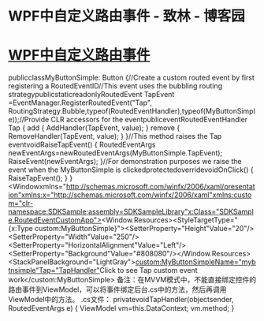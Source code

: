 
# WPF中自定义路由事件 - 致林 - 博客园






# [WPF中自定义路由事件](https://www.cnblogs.com/bincoding/p/8665489.html)

publicclassMyButtonSimple: Button
{//Create a custom routed event by first registering a RoutedEventID//This event uses the bubbling routing strategypublicstaticreadonlyRoutedEvent TapEvent =EventManager.RegisterRoutedEvent("Tap", RoutingStrategy.Bubble,typeof(RoutedEventHandler),typeof(MyButtonSimple));//Provide CLR accessors for the eventpubliceventRoutedEventHandler Tap
    {
            add { AddHandler(TapEvent, value); } 
            remove { RemoveHandler(TapEvent, value); }
    }//This method raises the Tap eventvoidRaiseTapEvent()
    {
            RoutedEventArgs newEventArgs=newRoutedEventArgs(MyButtonSimple.TapEvent);
            RaiseEvent(newEventArgs);
    }//For demonstration purposes we raise the event when the MyButtonSimple is clickedprotectedoverridevoidOnClick()
    {
        RaiseTapEvent();
    }
}
<Windowxmlns="http://schemas.microsoft.com/winfx/2006/xaml/presentation"xmlns:x="http://schemas.microsoft.com/winfx/2006/xaml"xmlns:custom="clr-namespace:SDKSample;assembly=SDKSampleLibrary"x:Class="SDKSample.RoutedEventCustomApp"><Window.Resources><StyleTargetType="{x:Type custom:MyButtonSimple}"><SetterProperty="Height"Value="20"/><SetterProperty="Width"Value="250"/><SetterProperty="HorizontalAlignment"Value="Left"/><SetterProperty="Background"Value="\#808080"/></Style></Window.Resources><StackPanelBackground="LightGray"><custom:MyButtonSimpleName="mybtnsimple"Tap="TapHandler">Click to see Tap custom event work</custom:MyButtonSimple></StackPanel></Window>
备注：在MVVM模式中，不能直接绑定控件的路由事件到ViewModel，可以将事件绑定后台.cs中的方法，然后再调用ViewModel中的方法。
.cs文件：
privatevoidTapHandler(objectsender, RoutedEventArgs e)
{
    ViewModel vm=this.DataContext;
    vm.method;
}





